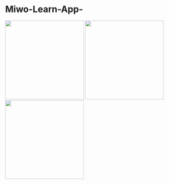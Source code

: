 # Miwo-Learn-App-

<img src="https://user-images.githubusercontent.com/76611060/154564833-5abf8ffc-bd10-4253-920d-8f9371d4bad5.jpg" width= 250/>


<img src="https://user-images.githubusercontent.com/76611060/154564901-0f7e2120-7c21-4693-8225-e45c47d0cfbe.jpg" width= 250/>


<img src="https://user-images.githubusercontent.com/76611060/154564960-166d0247-a6ad-479a-ac07-b2dddfe52fed.jpg" width= 250/>




